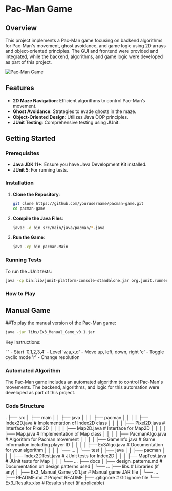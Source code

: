 # Pac-Man Game

## Overview
This project implements a Pac-Man game focusing on backend algorithms for Pac-Man's movement, ghost avoidance, and game logic using 2D arrays and object-oriented principles.
 The GUI and frontend were provided and integrated, while the backend, algorithms, and game logic were developed as part of this project.

![Pac-Man Game](link-to-screenshot-or-gif)

## Features
- **2D Maze Navigation**: Efficient algorithms to control Pac-Man’s movement.
- **Ghost Avoidance**: Strategies to evade ghosts in the maze.
- **Object-Oriented Design**: Utilizes Java OOP principles.
- **JUnit Testing**: Comprehensive testing using JUnit.

## Getting Started

### Prerequisites
- **Java JDK 11+**: Ensure you have Java Development Kit installed.
- **JUnit 5**: For running tests.

### Installation
1. **Clone the Repository**:
    ```bash
    git clone https://github.com/yourusername/pacman-game.git
    cd pacman-game
    ```
2. **Compile the Java Files**:
    ```bash
    javac -d bin src/main/java/pacman/*.java
    ```
3. **Run the Game**:
    ```bash
    java -cp bin pacman.Main
    ```

### Running Tests
To run the JUnit tests:
```bash
java -cp bin:lib/junit-platform-console-standalone.jar org.junit.runner.JUnitCore pacman.Index2DTest
```

### How to Play
## Manual Game
##To play the manual version of the Pac-Man game:
 ```bash
java -jar libs/Ex3_Manual_Game_v0.1.jar
```
Key Instructions:

' ' - Start
'0,1,2,3,4' - Level
'w,a,x,d' - Move up, left, down, right
'c' - Toggle cyclic mode
'r' - Change resolution

### Automated Algorithm
The Pac-Man game includes an automated algorithm to control Pac-Man's movements. The backend, algorithms, and logic for this automation were developed as part of this project.



### Code Structure
.
├── src
│   ├── main
│   │   ├── java
│   │   │   ├── pacman
│   │   │   │   ├── Index2D.java            # Implementation of Index2D class
│   │   │   │   ├── Pixel2D.java            # Interface for Pixel2D
│   │   │   │   ├── Map2D.java              # Interface for Map2D
│   │   │   │   ├── Map.java                # Implementation of Map class
│   │   │   │   ├── PacmanAlgo.java         # Algorithm for Pacman movement
│   │   │   │   ├── GameInfo.java           # Game information including player ID
│   │   │   │   ├── Ex3Algo.java            # Documentation for your algorithm
│   │   │   │   └── ...
│   └── test
│       ├── java
│       │   ├── pacman
│       │   │   ├── Index2DTest.java        # JUnit tests for Index2D
│       │   │   ├── MapTest.java            # JUnit tests for Map
│       │   │   └── ...
├── docs
│   ├── design_patterns.md                  # Documentation on design patterns used
│   └── ...
├── libs                                    # Libraries (if any)
│   ├── Ex3_Manual_Game_v0.1.jar            # Manual game JAR file
│   └── ...
├── README.md                               # Project README
├── .gitignore                              # Git ignore file
└── Ex3_Results.xlsx                        # Results sheet (if applicable)



